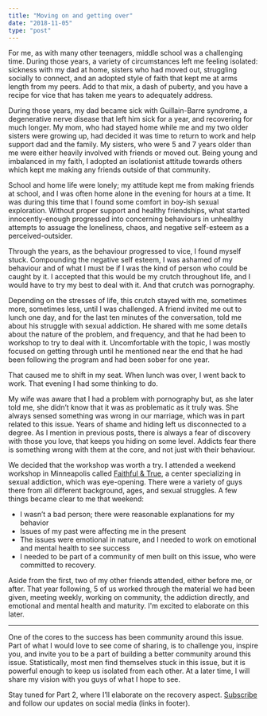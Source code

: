 ```yaml
---
title: "Moving on and getting over"
date: "2018-11-05"
type: "post"
---
```

For me, as with many other teenagers, middle school was a challenging time. During those years, a variety of circumstances left me feeling isolated: sickness with my dad at home, sisters who had moved out, struggling socially to connect, and an adopted style of faith that kept me at arms length from my peers. Add to that mix, a dash of puberty, and you have a recipe for vice that has taken me years to adequately address. 

During those years, my dad became sick with Guillain-Barre syndrome, a degenerative nerve disease that left him sick for a year, and recovering for much longer. My mom, who had stayed home while me and my two older sisters were growing up, had decided it was time to return to work and help support dad and the family. My sisters, who were 5 and 7 years older than me were either heavily involved with friends or moved out. Being young and imbalanced in my faith, I adopted an isolationist attitude towards others which kept me making any friends outside of that community.

School and home life were lonely; my attitude kept me from making friends at school, and I was often home alone in the evening for hours at a time. It was during this time that I found some comfort in boy-ish sexual exploration. Without proper support and healthy friendships, what started innocently-enough progressed into concerning behaviours in unhealthy attempts to assuage the loneliness, chaos, and negative self-esteem as a perceived-outsider. 

Through the years, as the behaviour progressed to vice, I found myself stuck. Compounding the negative self esteem, I was ashamed of my behaviour and of what I must be if I was the kind of person who could be caught by it. I accepted that this would be my crutch throughout life, and I would have to try my best to deal with it. And that crutch was pornography. 

Depending on the stresses of life, this crutch stayed with me, sometimes more, sometimes less, until I was challenged. A friend invited me out to lunch one day, and for the last ten minutes of the conversation, told me about his struggle with sexual addiction. He shared with me some details about the nature of the problem, and frequency, and that he had been to workshop to try to deal with it. Uncomfortable with the topic, I was mostly focused on getting through until he mentioned near the end that he had been following the program and had been sober for one year.

That caused me to shift in my seat. When lunch was over, I went back to work. That evening I had some thinking to do.

My wife was aware that I had a problem with pornography but, as she later told me, she didn’t know that it was as problematic as it truly was. She always sensed something was wrong in our marriage, which was in part related to this issue. Years of shame and hiding left us disconnected to a degree. As I mention in previous posts, there is always a fear of discovery with those you love, that keeps you hiding on some level. Addicts fear there is something wrong with them at the core, and not just with their behaviour.

We decided that the workshop was worth a try. I attended a weekend workshop in Minneapolis called [Faithful & True](https://faithfulandtrue.com/), a center specializing in sexual addiction, which was eye-opening. There were a variety of guys there from all different background, ages, and sexual struggles. A few things became clear to me that weekend: 
* I wasn’t a bad person; there were reasonable explanations for my behavior
* Issues of my past were affecting me in the present
* The issues were emotional in nature, and I needed to work on emotional and mental health to see success
* I needed to be part of a community of men built on this issue, who were committed to recovery.

Aside from the first, two of my other friends attended, either before me, or after. That year following, 5 of us worked through the material we had been given, meeting weekly, working on community, the addiction directly, and emotional and mental health and maturity. I'm excited to elaborate on this later.

***

One of the cores to the success has been community around this issue. Part of what I would love to see come of sharing, is to challenge you, inspire you, and invite you to be a part of building a better community around this issue. Statistically, most men find themselves stuck in this issue, but it is powerful enough to keep us isolated from each other. At a later time, I will share my vision with you guys of what I hope to see.

Stay tuned for Part 2, where I’ll elaborate on the recovery aspect. [Subscribe](/subscribe) and follow our updates on social media (links in footer).